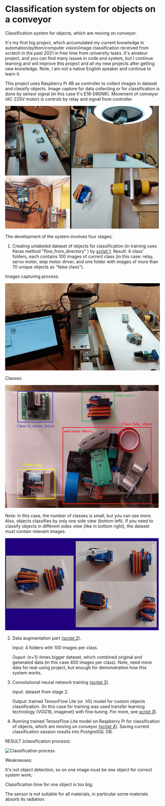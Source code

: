 # Classification system for objects on a conveyor
Classification system for objects, which are moving on conveyor.


It's my first big project, which accumulated my current knowledge in  automation/python/computer vision/image classification received from scratch in the past 2021 in free time from university tasks. It's amateur project, and you can find many issues in code and system, but I continue learning and will improve this project and all my new projects after getting new knowledge. Note, I am not a native English speaker and continue to learn it. 

This project uses Raspberry Pi 4B as controller to collect images in dataset and classify objects. Image capture for data collecting or for classification is done by sensor signal (in this case it's E18-D80NK). Movement of conveyor (AC 220V motor) is controls by relay and signal from controller.

<img src="https://github.com/damagedsystem/object-classification-from-conveyor/blob/main/README_content/conveyor.jpg" width="500" height="400">  


The development of the system involves four stages:

1. Creating unlabeled dataset of objects for classification (in training uses Keras method "flow_from_directory" ) by [script 1](https://github.com/damagedsystem/object-classification-from-conveyor/blob/main/1%20get_image_from_conveyor.py).
   Result: 4 class' folders, each contains 100 images of current class (in this case: relay, servo motor, step motor driver,
   and one folder with images of more than 70 unique objects as "false class").
   
Images capturing process:
   
  ![Images capturing process](https://github.com/damagedsystem/object-classification-from-conveyor/blob/main/README_content/image_capturing.gif)   
   
   Classes: 
         
   <img src="https://github.com/damagedsystem/object-classification-from-conveyor/blob/main/README_content/classes.jpg" width="500" height="400">   
   
   Note: In this case, the number of classes is small, but you can use more. Also, objects classifies by only one side view (bottom left). If you need to classify objects in different sides view (like in bottom right), the dataset must contain relevant images. 
   
   <img src="https://github.com/damagedsystem/object-classification-from-conveyor/blob/main/README_content/sides.jpg" width="500" height="300"> 
   
2. Data augmentation part [(script 2)](https://github.com/damagedsystem/object-classification-from-conveyor/blob/main/2%20Data_augmentation_script_.ipynb). 

   Input: 4 folders with 100 images per class.
   
   Ouput: (n+1)-times bigger dataset, which combined original and generated data (in this case 400 images per class).
   Note, need more data for real-using project, but enough for demonstration how this system works.
   
3. Convolutional neural network training [(script 3)](https://github.com/damagedsystem/object-classification-from-conveyor/blob/main/3%20Training_of_CNN_model.ipynb).

   Input: dataset from stage 2.
   
   Output: trained TensorFlow Lite (or .h5) model for custom objects classification.
   (In this case for training was used transfer learning technology (VGG16, imagenet) with fine-tuning. For more, see [script 3](https://github.com/damagedsystem/object-classification-from-conveyor/blob/main/3%20Training_of_CNN_model.ipynb)).
   
4. Running trained TensorFlow Lite model on Raspberry Pi for classification of objects, which are moving on conveyor [(script 4)](https://github.com/damagedsystem/object-classification-from-conveyor/blob/main/4%20Raspberry%20Pi%20TFLite.py).
   Saving current classification session results into PostgreSQL DB.
   
  RESULT (classification process):
  
  ![Classification process](https://github.com/damagedsystem/object-classification-from-conveyor/blob/main/README_content/classification.gif)
  
  Weaknesses:
  
  It's not object detection, so on one image must be one object for correct system work;
  
  Classification time for one object is too big;
  
  The sensor is not suitable for all materials, in particular some materials absorb its radiation.
